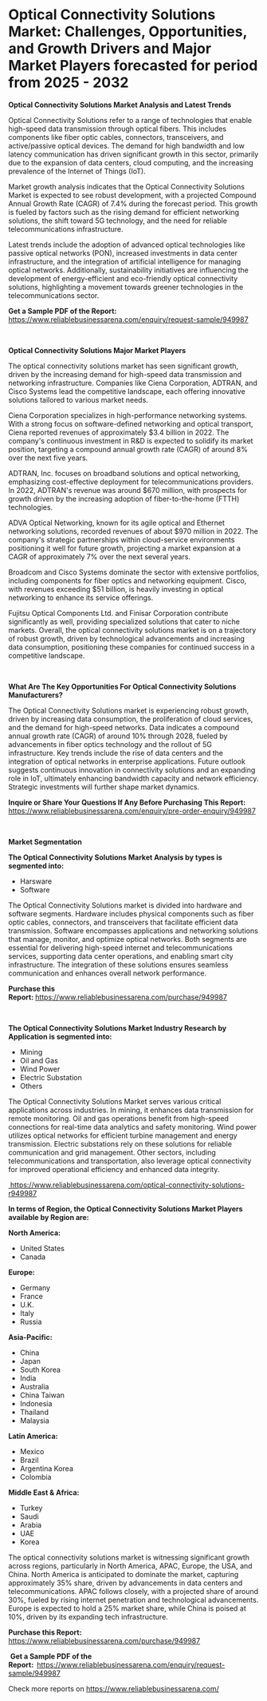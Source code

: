 <p><h1>Optical Connectivity Solutions Market: Challenges, Opportunities, and Growth Drivers and Major Market Players forecasted for period from 2025 - 2032</h1></p><p><strong>Optical Connectivity Solutions Market Analysis and Latest Trends</strong></p>
<p><p>Optical Connectivity Solutions refer to a range of technologies that enable high-speed data transmission through optical fibers. This includes components like fiber optic cables, connectors, transceivers, and active/passive optical devices. The demand for high bandwidth and low latency communication has driven significant growth in this sector, primarily due to the expansion of data centers, cloud computing, and the increasing prevalence of the Internet of Things (IoT).</p><p>Market growth analysis indicates that the Optical Connectivity Solutions Market is expected to see robust development, with a projected Compound Annual Growth Rate (CAGR) of 7.4% during the forecast period. This growth is fueled by factors such as the rising demand for efficient networking solutions, the shift toward 5G technology, and the need for reliable telecommunications infrastructure. </p><p>Latest trends include the adoption of advanced optical technologies like passive optical networks (PON), increased investments in data center infrastructure, and the integration of artificial intelligence for managing optical networks. Additionally, sustainability initiatives are influencing the development of energy-efficient and eco-friendly optical connectivity solutions, highlighting a movement towards greener technologies in the telecommunications sector.</p></p>
<p><strong>Get a Sample PDF of the Report:&nbsp;</strong> <a href="https://www.reliablebusinessarena.com/enquiry/request-sample/949987?utm_campaign=3251&utm_medium=2&utm_source=Github&utm_content=ia&utm_term=06032025&utm_id=optical-connectivity-solutions">https://www.reliablebusinessarena.com/enquiry/request-sample/949987</a></p>
<p>&nbsp;</p>
<p><strong>Optical Connectivity Solutions Major Market Players</strong></p>
<p><p>The optical connectivity solutions market has seen significant growth, driven by the increasing demand for high-speed data transmission and networking infrastructure. Companies like Ciena Corporation, ADTRAN, and Cisco Systems lead the competitive landscape, each offering innovative solutions tailored to various market needs.</p><p>Ciena Corporation specializes in high-performance networking systems. With a strong focus on software-defined networking and optical transport, Ciena reported revenues of approximately $3.4 billion in 2022. The company's continuous investment in R&D is expected to solidify its market position, targeting a compound annual growth rate (CAGR) of around 8% over the next five years.</p><p>ADTRAN, Inc. focuses on broadband solutions and optical networking, emphasizing cost-effective deployment for telecommunications providers. In 2022, ADTRAN's revenue was around $670 million, with prospects for growth driven by the increasing adoption of fiber-to-the-home (FTTH) technologies.</p><p>ADVA Optical Networking, known for its agile optical and Ethernet networking solutions, recorded revenues of about $970 million in 2022. The company's strategic partnerships within cloud-service environments positioning it well for future growth, projecting a market expansion at a CAGR of approximately 7% over the next several years.</p><p>Broadcom and Cisco Systems dominate the sector with extensive portfolios, including components for fiber optics and networking equipment. Cisco, with revenues exceeding $51 billion, is heavily investing in optical networking to enhance its service offerings.</p><p>Fujitsu Optical Components Ltd. and Finisar Corporation contribute significantly as well, providing specialized solutions that cater to niche markets. Overall, the optical connectivity solutions market is on a trajectory of robust growth, driven by technological advancements and increasing data consumption, positioning these companies for continued success in a competitive landscape.</p></p>
<p>&nbsp;</p>
<p><strong>What Are The Key Opportunities For Optical Connectivity Solutions Manufacturers?</strong></p>
<p><p>The Optical Connectivity Solutions market is experiencing robust growth, driven by increasing data consumption, the proliferation of cloud services, and the demand for high-speed networks. Data indicates a compound annual growth rate (CAGR) of around 10% through 2028, fueled by advancements in fiber optics technology and the rollout of 5G infrastructure. Key trends include the rise of data centers and the integration of optical networks in enterprise applications. Future outlook suggests continuous innovation in connectivity solutions and an expanding role in IoT, ultimately enhancing bandwidth capacity and network efficiency. Strategic investments will further shape market dynamics.</p></p>
<p><strong>Inquire or Share Your Questions If Any Before Purchasing This Report:</strong> <a href="https://www.reliablebusinessarena.com/enquiry/pre-order-enquiry/949987?utm_campaign=3251&utm_medium=2&utm_source=Github&utm_content=ia&utm_term=06032025&utm_id=optical-connectivity-solutions">https://www.reliablebusinessarena.com/enquiry/pre-order-enquiry/949987</a></p>
<p>&nbsp;</p>
<p><strong>Market Segmentation</strong></p>
<p><strong>The Optical Connectivity Solutions Market Analysis by types is segmented into:</strong></p>
<p><ul><li>Harsware</li><li>Software</li></ul></p>
<p><p>The Optical Connectivity Solutions market is divided into hardware and software segments. Hardware includes physical components such as fiber optic cables, connectors, and transceivers that facilitate efficient data transmission. Software encompasses applications and networking solutions that manage, monitor, and optimize optical networks. Both segments are essential for delivering high-speed internet and telecommunications services, supporting data center operations, and enabling smart city infrastructure. The integration of these solutions ensures seamless communication and enhances overall network performance.</p></p>
<p><strong>Purchase this Report:&nbsp;</strong><a href="https://www.reliablebusinessarena.com/purchase/949987?utm_campaign=3251&utm_medium=2&utm_source=Github&utm_content=ia&utm_term=06032025&utm_id=optical-connectivity-solutions">https://www.reliablebusinessarena.com/purchase/949987</a></p>
<p>&nbsp;</p>
<p><strong>The Optical Connectivity Solutions Market Industry Research by Application is segmented into:</strong></p>
<p><ul><li>Mining</li><li>Oil and Gas</li><li>Wind Power</li><li>Electric Substation</li><li>Others</li></ul></p>
<p><p>The Optical Connectivity Solutions Market serves various critical applications across industries. In mining, it enhances data transmission for remote monitoring. Oil and gas operations benefit from high-speed connections for real-time data analytics and safety monitoring. Wind power utilizes optical networks for efficient turbine management and energy transmission. Electric substations rely on these solutions for reliable communication and grid management. Other sectors, including telecommunications and transportation, also leverage optical connectivity for improved operational efficiency and enhanced data integrity.</p></p>
<p><a href="https://www.reliablebusinessarena.com/optical-connectivity-solutions-r949987?utm_campaign=3251&utm_medium=2&utm_source=Github&utm_content=ia&utm_term=06032025&utm_id=optical-connectivity-solutions">&nbsp;https://www.reliablebusinessarena.com/optical-connectivity-solutions-r949987</a></p>
<p><strong>In terms of Region, the Optical Connectivity Solutions Market Players available by Region are:</strong></p>
<p>
    <p> <strong> North America: </strong>
        <ul>
            <li>United States</li>
            <li>Canada</li>
        </ul>
        </p> 
    <p> <strong> Europe: </strong>
        <ul>
            <li>Germany</li>
            <li>France</li>
            <li>U.K.</li>
            <li>Italy</li>
            <li>Russia</li>
        </ul>
        </p> 
    <p> <strong> Asia-Pacific: </strong>
        <ul>
            <li>China</li>
            <li>Japan</li>
            <li>South Korea</li>
            <li>India</li>
            <li>Australia</li>
            <li>China Taiwan</li>
            <li>Indonesia</li>
            <li>Thailand</li>
            <li>Malaysia</li>
        </ul>
        </p> 
    <p> <strong> Latin America: </strong>
        <ul>
            <li>Mexico</li>
            <li>Brazil</li>
            <li>Argentina Korea</li>
            <li>Colombia</li>
        </ul>
        </p> 
    <p> <strong> Middle East & Africa: </strong>
        <ul>
            <li>Turkey</li>
            <li>Saudi</li>
            <li>Arabia</li>
            <li>UAE</li>
            <li>Korea</li>
        </ul>
    </p>
    </p>
<p><p>The optical connectivity solutions market is witnessing significant growth across regions, particularly in North America, APAC, Europe, the USA, and China. North America is anticipated to dominate the market, capturing approximately 35% share, driven by advancements in data centers and telecommunications. APAC follows closely, with a projected share of around 30%, fueled by rising internet penetration and technological advancements. Europe is expected to hold a 25% market share, while China is poised at 10%, driven by its expanding tech infrastructure.</p></p>
<p><strong>Purchase this Report: </strong><a href="https://www.reliablebusinessarena.com/purchase/949987?utm_campaign=3251&utm_medium=2&utm_source=Github&utm_content=ia&utm_term=06032025&utm_id=optical-connectivity-solutions">https://www.reliablebusinessarena.com/purchase/949987</a></p>
<p>&nbsp;<strong>Get a Sample PDF of the Report:&nbsp;&nbsp;</strong><a href="https://www.reliablebusinessarena.com/enquiry/request-sample/949987?utm_campaign=3251&utm_medium=2&utm_source=Github&utm_content=ia&utm_term=06032025&utm_id=optical-connectivity-solutions">https://www.reliablebusinessarena.com/enquiry/request-sample/949987</a></p>
<p><strong></strong></p>
<p>Check more reports on <a href="https://www.reliablebusinessarena.com/?utm_campaign=3251&utm_medium=2&utm_source=Github&utm_content=ia&utm_term=06032025&utm_id=optical-connectivity-solutions">https://www.reliablebusinessarena.com/</a></p>